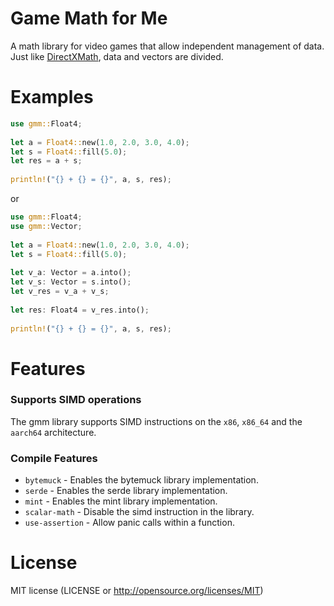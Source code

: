 # Game Math for Me
A math library for video games that allow independent management of data.
Just like [DirectXMath](https://github.com/microsoft/DirectXMath), data and vectors are divided.

# Examples
```rust
use gmm::Float4;
 
let a = Float4::new(1.0, 2.0, 3.0, 4.0);
let s = Float4::fill(5.0);
let res = a + s;
 
println!("{} + {} = {}", a, s, res);
```

or

```rust
use gmm::Float4;
use gmm::Vector;
 
let a = Float4::new(1.0, 2.0, 3.0, 4.0);
let s = Float4::fill(5.0);
 
let v_a: Vector = a.into();
let v_s: Vector = s.into();
let v_res = v_a + v_s;
 
let res: Float4 = v_res.into();
 
println!("{} + {} = {}", a, s, res);
```


# Features
### Supports SIMD operations
The gmm library supports SIMD instructions on the `x86`, `x86_64` and the `aarch64` architecture.

### Compile Features
- `bytemuck` - Enables the bytemuck library implementation.
- `serde` - Enables the serde library implementation.
- `mint` - Enables the mint library implementation.
- `scalar-math` - Disable the simd instruction in the library.
- `use-assertion` - Allow panic calls within a function.

# License
MIT license (LICENSE or http://opensource.org/licenses/MIT)
